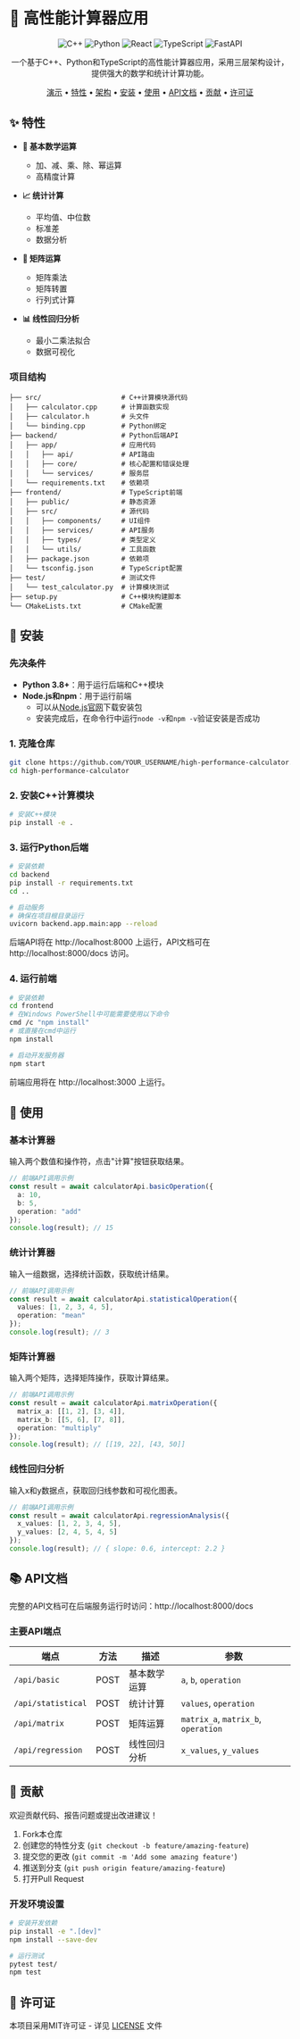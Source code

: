 # 🧮 高性能计算器应用

<div align="center">

![C++](https://img.shields.io/badge/C++-17-blue.svg?style=for-the-badge&logo=c%2B%2B)
![Python](https://img.shields.io/badge/Python-3.8+-blue.svg?style=for-the-badge&logo=python)
![React](https://img.shields.io/badge/React-18.x-blue.svg?style=for-the-badge&logo=react)
![TypeScript](https://img.shields.io/badge/TypeScript-4.x-blue.svg?style=for-the-badge&logo=typescript)
![FastAPI](https://img.shields.io/badge/FastAPI-0.95+-blue.svg?style=for-the-badge&logo=fastapi)

</div>


<p align="center">
  一个基于C++、Python和TypeScript的高性能计算器应用，采用三层架构设计，提供强大的数学和统计计算功能。
</p>

<div align="center">

[演示](#演示) •
[特性](#特性) •
[架构](#架构) •
[安装](#安装) •
[使用](#使用) •
[API文档](#api文档) •
[贡献](#贡献) •
[许可证](#许可证)

</div>


## ✨ 特性

- **🔢 基本数学运算**
  - 加、减、乘、除、幂运算
  - 高精度计算

- **📈 统计计算**
  - 平均值、中位数
  - 标准差
  - 数据分析

- **🧩 矩阵运算**
  - 矩阵乘法
  - 矩阵转置
  - 行列式计算

- **📊 线性回归分析**
  - 最小二乘法拟合
  - 数据可视化

### 项目结构

```
├── src/                    # C++计算模块源代码
│   ├── calculator.cpp      # 计算函数实现
│   ├── calculator.h        # 头文件
│   └── binding.cpp         # Python绑定
├── backend/                # Python后端API
│   ├── app/                # 应用代码
│   │   ├── api/            # API路由
│   │   ├── core/           # 核心配置和错误处理
│   │   └── services/       # 服务层
│   └── requirements.txt    # 依赖项
├── frontend/               # TypeScript前端
│   ├── public/             # 静态资源
│   ├── src/                # 源代码
│   │   ├── components/     # UI组件
│   │   ├── services/       # API服务
│   │   ├── types/          # 类型定义
│   │   └── utils/          # 工具函数
│   ├── package.json        # 依赖项
│   └── tsconfig.json       # TypeScript配置
├── test/                   # 测试文件
│   └── test_calculator.py  # 计算模块测试
├── setup.py                # C++模块构建脚本
└── CMakeLists.txt          # CMake配置
```

## 🚀 安装

### 先决条件

- **Python 3.8+**：用于运行后端和C++模块
- **Node.js和npm**：用于运行前端
  - 可以从[Node.js官网](https://nodejs.org/)下载安装包
  - 安装完成后，在命令行中运行`node -v`和`npm -v`验证安装是否成功

### 1. 克隆仓库

```bash
git clone https://github.com/YOUR_USERNAME/high-performance-calculator.git
cd high-performance-calculator
```

### 2. 安装C++计算模块

```bash
# 安装C++模块
pip install -e .
```

### 3. 运行Python后端

```bash
# 安装依赖
cd backend
pip install -r requirements.txt
cd ..

# 启动服务
# 确保在项目根目录运行
uvicorn backend.app.main:app --reload
```

后端API将在 http://localhost:8000 上运行，API文档可在 http://localhost:8000/docs 访问。

### 4. 运行前端

```bash
# 安装依赖
cd frontend
# 在Windows PowerShell中可能需要使用以下命令
cmd /c "npm install"
# 或直接在cmd中运行
npm install

# 启动开发服务器
npm start
```

前端应用将在 http://localhost:3000 上运行。

## 📝 使用

### 基本计算器

输入两个数值和操作符，点击"计算"按钮获取结果。

```typescript
// 前端API调用示例
const result = await calculatorApi.basicOperation({
  a: 10,
  b: 5,
  operation: "add"
});
console.log(result); // 15
```

### 统计计算器

输入一组数据，选择统计函数，获取统计结果。

```typescript
// 前端API调用示例
const result = await calculatorApi.statisticalOperation({
  values: [1, 2, 3, 4, 5],
  operation: "mean"
});
console.log(result); // 3
```

### 矩阵计算器

输入两个矩阵，选择矩阵操作，获取计算结果。

```typescript
// 前端API调用示例
const result = await calculatorApi.matrixOperation({
  matrix_a: [[1, 2], [3, 4]],
  matrix_b: [[5, 6], [7, 8]],
  operation: "multiply"
});
console.log(result); // [[19, 22], [43, 50]]
```

### 线性回归分析

输入x和y数据点，获取回归线参数和可视化图表。

```typescript
// 前端API调用示例
const result = await calculatorApi.regressionAnalysis({
  x_values: [1, 2, 3, 4, 5],
  y_values: [2, 4, 5, 4, 5]
});
console.log(result); // { slope: 0.6, intercept: 2.2 }
```

## 📚 API文档

完整的API文档可在后端服务运行时访问：http://localhost:8000/docs

### 主要API端点

| 端点 | 方法 | 描述 | 参数 |
|------|------|------|------|
| `/api/basic` | POST | 基本数学运算 | `a`, `b`, `operation` |
| `/api/statistical` | POST | 统计计算 | `values`, `operation` |
| `/api/matrix` | POST | 矩阵运算 | `matrix_a`, `matrix_b`, `operation` |
| `/api/regression` | POST | 线性回归分析 | `x_values`, `y_values` |

## 🤝 贡献

欢迎贡献代码、报告问题或提出改进建议！

1. Fork本仓库
2. 创建您的特性分支 (`git checkout -b feature/amazing-feature`)
3. 提交您的更改 (`git commit -m 'Add some amazing feature'`)
4. 推送到分支 (`git push origin feature/amazing-feature`)
5. 打开Pull Request

### 开发环境设置

```bash
# 安装开发依赖
pip install -e ".[dev]"
npm install --save-dev

# 运行测试
pytest test/
npm test
```

## 📄 许可证

本项目采用MIT许可证 - 详见 [LICENSE](LICENSE) 文件

